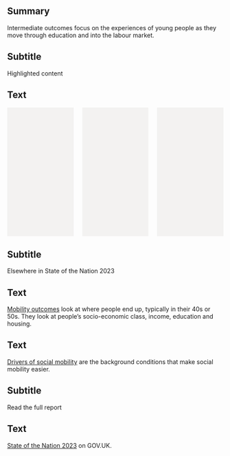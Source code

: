## Summary
Intermediate outcomes focus on the experiences of young people as they move through education and into the labour market.

## Subtitle
Highlighted content

## Text
<div style="display: flex; height: 300px; max-width: 775px; gap: 20px;">
    <div class="govuk-body" style="width: 33%; padding: 20px; flex-grow: 1; background-color: #f3f2f1;"></div>
    <div class="govuk-body" style="width: 33%; padding: 20px; flex-grow: 1; background-color: #f3f2f1;"></div>
    <div class="govuk-body" style="width: 33%; padding: 20px; flex-grow: 1; background-color: #f3f2f1;"></div>
</div>

## Subtitle
Elsewhere in State of the Nation 2023

## Text
<a href="/mobility_outcomes" class="govuk-link">Mobility outcomes</a> look at where people end up, typically in their 40s or 50s. They look at people’s socio-economic class, income, education and housing.

## Text
<a href="/drivers_of_mobility" class="govuk-link">Drivers of social mobility</a> are the background conditions that make social mobility easier.

## Subtitle
Read the full report
 
## Text
<a href="#" class="govuk-link">State of the Nation 2023</a> on GOV.UK.
